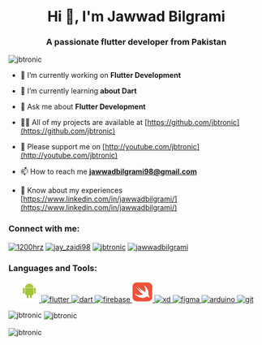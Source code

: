 <h1 align="center">Hi 👋, I'm Jawwad Bilgrami</h1>
<h3 align="center">A passionate flutter developer from Pakistan</h3>

<p align="left"> <img src="https://komarev.com/ghpvc/?username=jbtronic&label=Profile%20views&color=0e75b6&style=flat" alt="jbtronic" /> </p>

- 🔭 I’m currently working on **Flutter Development**

- 🌱 I’m currently learning **about Dart**

- 💬 Ask me about **Flutter Development**

- 👨‍💻 All of my projects are available at [https://github.com/jbtronic](https://github.com/jbtronic)

- 👯 Please support me on [http://youtube.com/jbtronic](http://youtube.com/jbtronic)

- 📫 How to reach me **jawwadbilgrami98@gmail.com**

- 📄 Know about my experiences [https://www.linkedin.com/in/jawwadbilgrami/](https://www.linkedin.com/in/jawwadbilgrami/)

<h3 align="left">Connect with me:</h3>
<p align="left">
<a href="https://fb.com/1200hrz" target="blank"><img align="center" src="https://raw.githubusercontent.com/rahuldkjain/github-profile-readme-generator/master/src/images/icons/Social/facebook.svg" alt="1200hrz" height="30" width="40" /></a>
<a href="https://instagram.com/jay_zaidi98" target="blank"><img align="center" src="https://raw.githubusercontent.com/rahuldkjain/github-profile-readme-generator/master/src/images/icons/Social/instagram.svg" alt="jay_zaidi98" height="30" width="40" /></a>
<a href="https://www.youtube.com/c/jbtronic" target="blank"><img align="center" src="https://raw.githubusercontent.com/rahuldkjain/github-profile-readme-generator/master/src/images/icons/Social/youtube.svg" alt="jbtronic" height="30" width="40" /></a>
<a href="https://linkedin.com/in/jawwadbilgrami" target="blank"><img align="center" src="https://raw.githubusercontent.com/rahuldkjain/github-profile-readme-generator/master/src/images/icons/Social/linked-in-alt.svg" alt="jawwadbilgrami" height="30" width="40" /></a>
</p>

<h3 align="left">Languages and Tools:</h3>
<p align="center"> 
<a href="https://developer.android.com" target="_blank" rel="noreferrer"> <img src="https://raw.githubusercontent.com/devicons/devicon/master/icons/android/android-original-wordmark.svg" alt="android" width="40" height="40"/> </a> 
<a href="https://flutter.dev" target="_blank" rel="noreferrer"> <img src="https://www.vectorlogo.zone/logos/flutterio/flutterio-icon.svg" alt="flutter" width="40" height="40"/> </a>
<a href="https://dart.dev" target="_blank" rel="noreferrer"> <img src="https://www.vectorlogo.zone/logos/dartlang/dartlang-icon.svg" alt="dart" width="40" height="40"/> </a>
<a href="https://firebase.google.com/" target="_blank" rel="noreferrer"> <img src="https://www.vectorlogo.zone/logos/firebase/firebase-icon.svg" alt="firebase" width="40" height="40"/> </a> 
<a href="https://developer.apple.com/swift/" target="_blank" rel="noreferrer"> <img src="https://raw.githubusercontent.com/devicons/devicon/master/icons/swift/swift-original.svg" alt="swift" width="40" height="40"/> </a>
<a href="https://www.adobe.com/products/xd.html" target="_blank" rel="noreferrer"> <img src="https://cdn.worldvectorlogo.com/logos/adobe-xd.svg" alt="xd" width="40" height="40"/> </a> 
<a href="https://www.figma.com/" target="_blank" rel="noreferrer"> <img src="https://www.vectorlogo.zone/logos/figma/figma-icon.svg" alt="figma" width="40" height="40"/> </a> 
<a href="https://www.arduino.cc/" target="_blank" rel="noreferrer"> <img src="https://cdn.worldvectorlogo.com/logos/arduino-1.svg" alt="arduino" width="40" height="40"/> </a>
<a href="https://git-scm.com/" target="_blank" rel="noreferrer"> <img src="https://www.vectorlogo.zone/logos/git-scm/git-scm-icon.svg" alt="git" width="40" height="40"/> </a> 
</p>

<p><img align="left" src="https://github-readme-stats.vercel.app/api/top-langs?username=jbtronic&show_icons=true&locale=en&layout=compact" alt="jbtronic" /></p>

<p>&nbsp;<img align="center" src="https://github-readme-stats.vercel.app/api?username=jbtronic&show_icons=true&locale=en" alt="jbtronic" /></p>

<p><img align="center" src="https://github-readme-streak-stats.herokuapp.com/?user=jbtronic&" alt="jbtronic" /></p>
